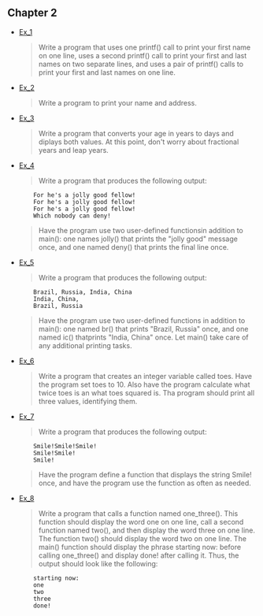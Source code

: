 ## Chapter 2

- [Ex_1](./Ex_1.c)
    > Write a program that uses one printf() call to print your first name on one line, uses a second printf() call to print your first and last names on two separate lines, and uses a pair of printf() calls to print your first and last names on one line.
- [Ex_2](./Ex_2.c)
    > Write a program to print your name and address.
- [Ex_3](./Ex_3.c)
    > Write a program that converts your age in years to days and diplays both values. At this point, don't worry about fractional years and leap years.
- [Ex_4](./Ex_4.c)
    > Write a program that produces the following output:
    ```
        For he's a jolly good fellow!
        For he's a jolly good fellow!
        For he's a jolly good fellow!
        Which nobody can deny!
    ```
    > Have the program use two user-defined functionsin addition to main(): one names jolly() that prints the "jolly good" message once, and one named deny() that prints the final line once.
- [Ex_5](./Ex_5.c)
    > Write a program that produces the following output:
    ```
        Brazil, Russia, India, China
        India, China,
        Brazil, Russia
    ```
    > Have the program use two user-defined functions in addition to main(): one named br() that prints "Brazil, Russia" once, and one named ic() thatprints "India, China" once. Let main() take care of any additional printing tasks.
- [Ex_6](./Ex_6.c)
    > Write a program that creates an integer variable called toes. Have the program set toes to 10. Also have the program calculate what twice toes is an what toes squared is. Tha program should print all three values, identifying them.
- [Ex_7](./Ex_7.c)
    > Write a program that produces the following output:
    ```
        Smile!Smile!Smile!
        Smile!Smile!
        Smile!
    ```
    > Have the program define a function that displays the string Smile! once, and have the program use the function as often as needed.
- [Ex_8](./Ex_8.c)
    > Write a program that calls a function named one_three(). This function should display the word one on one line, call a second function named two(), and then display the word three on one line. The function two() should display the word two on one line. The main() function should display the phrase starting now: before calling one_three() and display done! after calling it. Thus, the output should look like the following:
    ```
        starting now:
        one
        two
        three
        done!
    ```
